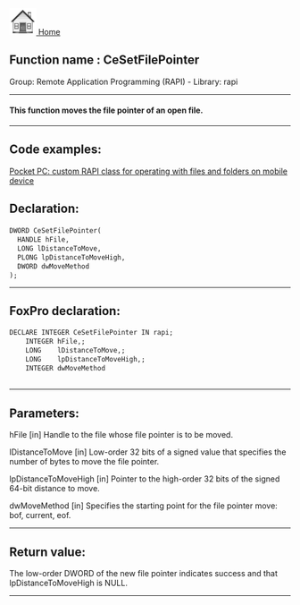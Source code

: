 [<img src="../../images/home.png"> Home ](https://github.com/VFPX/Win32API)  

## Function name : CeSetFilePointer
Group: Remote Application Programming (RAPI) - Library: rapi    
***  


#### This function moves the file pointer of an open file.
***  


## Code examples:
[Pocket PC: custom RAPI class for operating with files and folders on mobile device](../../samples/sample_448.md)  

## Declaration:
```foxpro  
DWORD CeSetFilePointer(
  HANDLE hFile,
  LONG lDistanceToMove,
  PLONG lpDistanceToMoveHigh,
  DWORD dwMoveMethod
);  
```  
***  


## FoxPro declaration:
```foxpro  
DECLARE INTEGER CeSetFilePointer IN rapi;
	INTEGER hFile,;
	LONG    lDistanceToMove,;
	LONG    lpDistanceToMoveHigh,;
	INTEGER dwMoveMethod
  
```  
***  


## Parameters:
hFile 
[in] Handle to the file whose file pointer is to be moved.

lDistanceToMove 
[in] Low-order 32 bits of a signed value that specifies the number of bytes to move the file pointer.

lpDistanceToMoveHigh 
[in] Pointer to the high-order 32 bits of the signed 64-bit distance to move.

dwMoveMethod 
[in] Specifies the starting point for the file pointer move: bof, current, eof.  
***  


## Return value:
The low-order DWORD of the new file pointer indicates success and that lpDistanceToMoveHigh is NULL.  
***  

